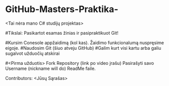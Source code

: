 # GitHub-Masters-Praktika-
<Tai nėra mano C# studijų projektas>

#Tikslai:
Pasikartot esamas žinias ir pasipraktikuot Git!

#Kursim Conesole appžaidimą (kol kas). Žaidimo funkcionalumą nuspręsime eigoje.
#Naudosim Git (šiuo atveju GitHub)
#Galim kurt visi kartu arba galiu sugalvot užduočių atskirai

#<Pirma užduotis>
Fork Repository (link po video įrašu)
Pasirašyti savo Username (nickname  will do) ReadMe faile.



Contributors:
<Jūsų Sąrašas>

